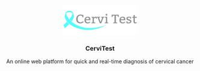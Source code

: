 <br />
<div align="center">
  
  <img src="https://raw.githubusercontent.com/GA4-Cervitester/.github/main/profile/images/cerviLogo2.png" alt="Logo" width="200" height="80">
  

  <h3 align="center">CerviTest</h3>

  <p align="center">
    An online web platform for quick and real-time diagnosis of cervical cancer
    <br />
  </p>
</div>
